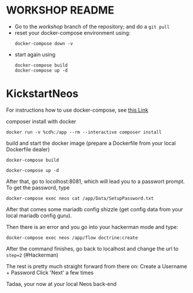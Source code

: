 # WORKSHOP README

* Go to the *workshop* branch of the repository; and do a `git pull`
* reset your docker-compose environment using:
  ```
  docker-compose down -v
  ```
* start again using
  ```
  docker-compose build
  docker-compose up -d
  ```


# KickstartNeos



For instructions how to use docker-compose, see [this Link](https://docs.neos.io/cms/installation-development-setup/docker-and-docker-compose-setup#docker-compose-cheat-sheet)

composer install with docker

```
docker run -v %cd%:/app --rm --interactive composer install
```


build and start the docker image (prepare a Dockerfile from your local Dockerfile dealer)
```
docker-compose build

docker-compose up -d
```


After that, go to locolhost:8081, which will lead you to a passwort prompt. To get the password, type
```
docker-compose exec neos cat /app/Data/SetupPassword.txt
```


After that comes some mariadb config shizzle (get config data from your local mariadb config guru).


Then there is an error and you go into your hackerman mode and type:
```
docker-compose exec neos /app/flow doctrine:create
```
After the command finishes, go back to localhost and change the url to `step=2` (#Hackerman)



The rest is pretty much straight forward from there on:
Create a Username + Password
Click 'Next' a few times

Tadaa, your now at your local Neos back-end
